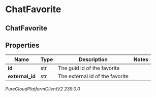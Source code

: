 # ChatFavorite

## ChatFavorite

## Properties

|Name | Type | Description | Notes|
|------------ | ------------- | ------------- | -------------|
| **id** | str | The guid id of the favorite | |
| **external_id** | str | The external id of the favorite | |



_PureCloudPlatformClientV2 239.0.0_
